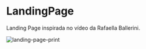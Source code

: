 # LandingPage
Landing Page inspirada no vídeo da Rafaella Ballerini.

![landing-page-print](https://user-images.githubusercontent.com/86625044/161384833-0bf24dd6-fc81-46aa-86a9-6783a8133382.png)
